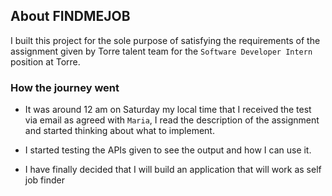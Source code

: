 ## About FINDMEJOB

I built this project for the sole purpose of satisfying the requirements of the assignment given by Torre talent team for the `Software Developer Intern ` position at Torre. 

### How the journey went

*   It was around 12 am on Saturday my local time that I received the test via email as agreed with `Maria`, I read the description of the assignment and started thinking about what to implement.

*  I started testing the APIs given to see the output and how I can use it.

*  I have finally decided that I will build an application that will work as self job finder
